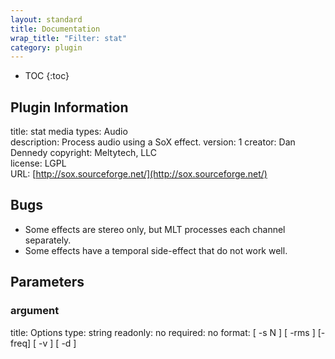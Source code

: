 ```yaml
---
layout: standard
title: Documentation
wrap_title: "Filter: stat"
category: plugin
---
```

* TOC
{:toc}

## Plugin Information

title: stat
media types:
Audio  
description: Process audio using a SoX effect.
version: 1
creator: Dan Dennedy
copyright: Meltytech, LLC  
license: LGPL  
URL: [http://sox.sourceforge.net/](http://sox.sourceforge.net/)  

## Bugs

* Some effects are stereo only, but MLT processes each channel separately.
* Some effects have a temporal side-effect that do not work well.


## Parameters

### argument

title: Options  type: string
readonly: no
required: no
format: [ -s N ] [ -rms ] [-freq] [ -v ] [ -d ]  

